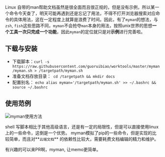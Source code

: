 Linux 自带的man帮助文档虽然是很全面而且很正规的，但是没有示例，所以某一个命令今天查了，明天可能再遇到还是忘记了用法，不得不打开浏览器搜索对应命令的具体用法，这在一定程度上就算是浪费了时间。因此，有了`myman`的想法，与`zsh`, `fish`这些思路不同，`myman`不会抢夺`man`本身的用法，按照unix世界的思想**一个工具一次只完成一个功能**，因此`myman`的定位就只是对**示例**进行完善啦。

## 下载与安装
- 下载脚本：`curl -s https://raw.githubusercontent.com/guoruibiao/worktools/master/myman/myman.sh > /targetpath/myman.sh`
- 准备文档存放目录：` cd /targetpath && mkdir docs`
- 配置别名： `echo alias myman='/targetpath/myman.sh' >> ~/.bashrc && source ~/.bashrc`



## 使用范例
![myman使用方法](https://raw.githubusercontent.com/guoruibiao/worktools/master/myman/myman.png)

shell 写脚本相比于其他高级语言，还是有一定的局限性，但是可以直接使用linux上的一些命令，这倒是一个优势。
myman模拟了pip的一些命令，但是实现的比较简单，而且对**`云端文档`** 的依赖性比较大，需要耗费文档编辑的精力和维护。

有兴趣的可以来PR啊，myman, 让memo更简单。
